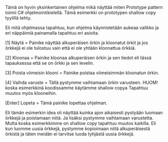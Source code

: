 Tämä on hyvin yksinkertainen ohjelma mikä näyttää miten Prototype pattern toimii C# ohjelmointikielellä.
Tämä esimerkki on prototypen shallow copy tyylillä tehty.

Eli mitä ohjelmassa tapahtuu, kun ohjelma käynnistetään aukeaa valikko ja eri näppäimiä painamalla tapahtuu eri asioita.

[1] Näytä = Painike näyttää alkuperäisen örkin ja kloonatut örkit ja jos örkkejä ei ole tulostuu vain että ei ole yhtään kloonattua örkkiä.

[2] Kloonaa = Painike kloonaa alkuperäisen örkin ja sen tiedot eli tässä tapauksessa että se on örkki ja sen levelin.

[3] Poista viimeisin klooni = Painike poistaa viimeisimmän kloonatun örkin.

[4] Vaihda varuste = Tällä pystymme vaihtamaan örkin varusteen. HUOM! koska esimerkkinä koodissamme käytämme shallow copya
Tapahtuu muutos myös klooneihin.

[Enter] Lopeta = Tämä painike lopettaa ohjelman.

Eli tämän esimerkin idea oli näyttää kuinka ajon aikaisesti pystyään luomaan örkkejä ja poistamaan niitä.
Ja lisäksi pystymme vaihtamaan varustetta. Mutta koska esimerkkimme on shallow copy tapahtuu muutos kaikilla.
Eli kun luomme uusia örkkejä, pystymme kopioimaan niitä alkuperäisestä örkistä ja täten meidän ei tarvitse luoda tyhjästä uusia örkkejä.